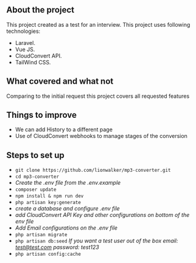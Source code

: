## About the project

This project created as a test for an interview. This project uses following technologies:

- Laravel.
- Vue JS.
- CloudConvert API.
- TailWind CSS.

## What covered and what not

Comparing to the initial request this project covers all requested features 

## Things to improve

- We can add History to a different page
- Use of CloudConvert webhooks to manage stages of the conversion

## Steps to set up

- `git clone https://github.com/lionwalker/mp3-converter.git`
- `cd mp3-converter`
- _Create the .env file from the .env.example_
- `composer update`
- `npm install & npm run dev`
- `php artisan key:generate`
- _create a database and configure .env file_
- _add CloudConvert API Key and other configurations on bottom of the env file_
- _Add Email configurations on the .env file_
- `php artisan migrate`
- `php artisan db:seed` _If you want a test user out of the box email: test@test.com password: test123_
- `php artisan config:cache`
